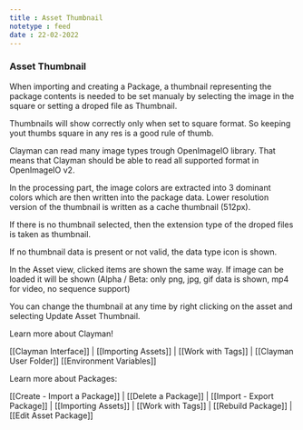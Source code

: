 ```yaml
---
title : Asset Thumbnail
notetype : feed
date : 22-02-2022
---
```

### Asset Thumbnail

When importing and creating a Package, a thumbnail representing the package contents is needed to be set manualy by selecting the image in the square or setting a droped file as Thumbnail.

Thumbnails will show correctly only when set to square format. So keeping yout thumbs square in any res is a good rule of thumb. 

Clayman can read many image types trough OpenImageIO library.
That means that Clayman should be able to read all supported format in OpenImageIO v2.

In the processing part, the image colors are extracted into 3 dominant colors which are then written into the package data. Lower resolution version of the thumbnail is written as a cache thumbnail (512px).

If there is no thumbnail selected, then the extension type of the droped files is taken as thumbnail.

If no thumbnail data is present or not valid, the data type icon is shown.

In the Asset view, clicked items are shown the same way.
If image can be loaded it will be shown (Alpha / Beta: only png, jpg, gif data is shown, mp4 for video, no sequence support)

You can change the thumbnail at any time by right clicking on the asset and selecting Update Asset Thumbnail.

Learn more about Clayman!

[[Clayman Interface]] | 
[[Importing Assets]] | 
[[Work with Tags]] | 
[[Clayman User Folder]]
[[Environment Variables]]


Learn more about Packages:

[[Create - Import a Package]] | 
[[Delete a Package]] | 
[[Import - Export Package]] | 
[[Importing Assets]] | 
[[Work with Tags]] | 
[[Rebuild Package]] | 
[[Edit Asset Package]] 